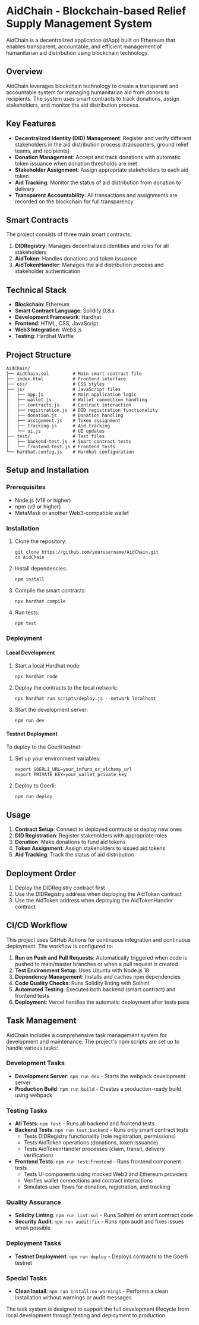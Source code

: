 # AidChain - Blockchain-based Relief Supply Management System

AidChain is a decentralized application (dApp) built on Ethereum that enables transparent, accountable, and efficient management of humanitarian aid distribution using blockchain technology.

## Overview

AidChain leverages blockchain technology to create a transparent and accountable system for managing humanitarian aid from donors to recipients. The system uses smart contracts to track donations, assign stakeholders, and monitor the aid distribution process.

## Key Features

- **Decentralized Identity (DID) Management**: Register and verify different stakeholders in the aid distribution process (transporters, ground relief teams, and recipients)
- **Donation Management**: Accept and track donations with automatic token issuance when donation thresholds are met
- **Stakeholder Assignment**: Assign appropriate stakeholders to each aid token
- **Aid Tracking**: Monitor the status of aid distribution from donation to delivery
- **Transparent Accountability**: All transactions and assignments are recorded on the blockchain for full transparency

## Smart Contracts

The project consists of three main smart contracts:

1. **DIDRegistry**: Manages decentralized identities and roles for all stakeholders
2. **AidToken**: Handles donations and token issuance
3. **AidTokenHandler**: Manages the aid distribution process and stakeholder authentication

## Technical Stack

- **Blockchain**: Ethereum
- **Smart Contract Language**: Solidity 0.8.x
- **Development Framework**: Hardhat
- **Frontend**: HTML, CSS, JavaScript
- **Web3 Integration**: Web3.js
- **Testing**: Hardhat Waffle

## Project Structure

```
AidChain/
├── AidChain.sol         # Main smart contract file
├── index.html           # Frontend interface
├── css/                 # CSS styles
├── js/                  # JavaScript files
│   ├── app.js           # Main application logic
│   ├── wallet.js        # Wallet connection handling
│   ├── contracts.js     # Contract interaction
│   ├── registration.js  # DID registration functionality
│   ├── donation.js      # Donation handling
│   ├── assignment.js    # Token assignment
│   ├── tracking.js      # Aid tracking
│   └── ui.js            # UI updates
├── test/                # Test files
│   ├── backend-test.js  # Smart contract tests
│   └── frontend-test.js # Frontend tests
└── hardhat.config.js    # Hardhat configuration
```

## Setup and Installation

### Prerequisites

- Node.js (v18 or higher)
- npm (v9 or higher)
- MetaMask or another Web3-compatible wallet

### Installation

1. Clone the repository:
   ```
   git clone https://github.com/yourusername/AidChain.git
   cd AidChain
   ```

2. Install dependencies:
   ```
   npm install
   ```

3. Compile the smart contracts:
   ```
   npx hardhat compile
   ```

4. Run tests:
   ```
   npm test
   ```

### Deployment

#### Local Development

1. Start a local Hardhat node:
   ```
   npx hardhat node
   ```

2. Deploy the contracts to the local network:
   ```
   npx hardhat run scripts/deploy.js --network localhost
   ```

3. Start the development server:
   ```
   npm run dev
   ```

#### Testnet Deployment

To deploy to the Goerli testnet:

1. Set up your environment variables:
   ```
   export GOERLI_URL=your_infura_or_alchemy_url
   export PRIVATE_KEY=your_wallet_private_key
   ```

2. Deploy to Goerli:
   ```
   npm run deploy
   ```

## Usage

1. **Contract Setup**: Connect to deployed contracts or deploy new ones
2. **DID Registration**: Register stakeholders with appropriate roles
3. **Donation**: Make donations to fund aid tokens
4. **Token Assignment**: Assign stakeholders to issued aid tokens
5. **Aid Tracking**: Track the status of aid distribution

## Deployment Order

1. Deploy the DIDRegistry contract first
2. Use the DIDRegistry address when deploying the AidToken contract
3. Use the AidToken address when deploying the AidTokenHandler contract

## CI/CD Workflow

This project uses GitHub Actions for continuous integration and continuous deployment. The workflow is configured to:

1. **Run on Push and Pull Requests**: Automatically triggered when code is pushed to main/master branches or when a pull request is created
2. **Test Environment Setup**: Uses Ubuntu with Node.js 18
3. **Dependency Management**: Installs and caches npm dependencies
4. **Code Quality Checks**: Runs Solidity linting with Solhint
5. **Automated Testing**: Executes both backend (smart contract) and frontend tests
6. **Deployment**: Vercel handles the automatic deployment after tests pass

## Task Management

AidChain includes a comprehensive task management system for development and maintenance. The project's npm scripts are set up to handle various tasks:

### Development Tasks

- **Development Server**: `npm run dev` - Starts the webpack development server
- **Production Build**: `npm run build` - Creates a production-ready build using webpack

### Testing Tasks

- **All Tests**: `npm test` - Runs all backend and frontend tests
- **Backend Tests**: `npm run test:backend` - Runs only smart contract tests
  - Tests DIDRegistry functionality (role registration, permissions)
  - Tests AidToken operations (donations, token issuance)
  - Tests AidTokenHandler processes (claim, transit, delivery verification)
- **Frontend Tests**: `npm run test:frontend` - Runs frontend component tests
  - Tests UI components using mocked Web3 and Ethereum providers
  - Verifies wallet connections and contract interactions
  - Simulates user flows for donation, registration, and tracking

### Quality Assurance

- **Solidity Linting**: `npm run lint:sol` - Runs Solhint on smart contract code
- **Security Audit**: `npm run audit:fix` - Runs npm audit and fixes issues when possible

### Deployment Tasks

- **Testnet Deployment**: `npm run deploy` - Deploys contracts to the Goerli testnet

### Special Tasks

- **Clean Install**: `npm run install:no-warnings` - Performs a clean installation without warnings or audit messages

The task system is designed to support the full development lifecycle from local development through testing and deployment to production.
